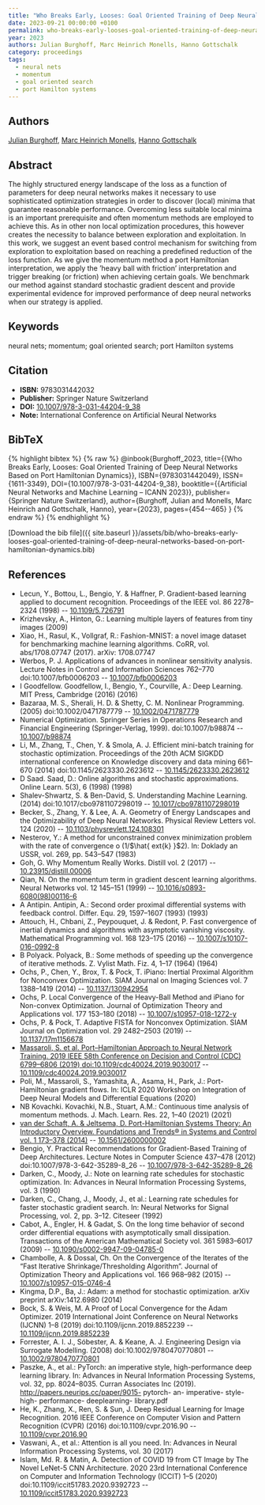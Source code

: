 ```yaml
---
title: "Who Breaks Early, Looses: Goal Oriented Training of Deep Neural Networks Based on Port Hamiltonian Dynamics"
date: 2023-09-21 00:00:00 +0100
permalink: who-breaks-early-looses-goal-oriented-training-of-deep-neural-networks-based-on-port-hamiltonian-dynamics
year: 2023
authors: Julian Burghoff, Marc Heinrich Monells, Hanno Gottschalk
category: proceedings
tags:
  - neural nets
  - momentum
  - goal oriented search
  - port Hamilton systems
---
```

 
## Authors
[Julian Burghoff](authors/julian-burghoff), [Marc Heinrich Monells](authors/marc-heinrich-monells), [Hanno Gottschalk](authors/hanno-gottschalk)
 
## Abstract
The highly structured energy landscape of the loss as a function of parameters for deep neural networks makes it necessary to use sophisticated optimization strategies in order to discover (local) minima that guarantee reasonable performance. Overcoming less suitable local minima is an important prerequisite and often momentum methods are employed to achieve this. As in other non local optimization procedures, this however creates the necessity to balance between exploration and exploitation. In this work, we suggest an event based control mechanism for switching from exploration to exploitation based on reaching a predefined reduction of the loss function. As we give the momentum method a port Hamiltonian interpretation, we apply the ’heavy ball with friction’ interpretation and trigger breaking (or friction) when achieving certain goals. We benchmark our method against standard stochastic gradient descent and provide experimental evidence for improved performance of deep neural networks when our strategy is applied.
 
## Keywords
neural nets; momentum; goal oriented search; port Hamilton systems
 
## Citation
- **ISBN:** 9783031442032
- **Publisher:** Springer Nature Switzerland
- **DOI:** [10.1007/978-3-031-44204-9_38](https://doi.org/10.1007/978-3-031-44204-9_38)
- **Note:** International Conference on Artificial Neural Networks
 
## BibTeX
{% highlight bibtex %}
{% raw %}
@inbook{Burghoff_2023,
  title={{Who Breaks Early, Looses: Goal Oriented Training of Deep Neural Networks Based on Port Hamiltonian Dynamics}},
  ISBN={9783031442049},
  ISSN={1611-3349},
  DOI={10.1007/978-3-031-44204-9_38},
  booktitle={{Artificial Neural Networks and Machine Learning – ICANN 2023}},
  publisher={Springer Nature Switzerland},
  author={Burghoff, Julian and Monells, Marc Heinrich and Gottschalk, Hanno},
  year={2023},
  pages={454--465}
}
{% endraw %}
{% endhighlight %}
 
[Download the bib file]({{ site.baseurl }}/assets/bib/who-breaks-early-looses-goal-oriented-training-of-deep-neural-networks-based-on-port-hamiltonian-dynamics.bib)
 
## References
- Lecun, Y., Bottou, L., Bengio, Y. & Haffner, P. Gradient-based learning applied to document recognition. Proceedings of the IEEE vol. 86 2278–2324 (1998) -- [10.1109/5.726791](https://doi.org/10.1109/5.726791)
- Krizhevsky, A., Hinton, G.: Learning multiple layers of features from tiny images (2009)
- Xiao, H., Rasul, K., Vollgraf, R.: Fashion-MNIST: a novel image dataset for benchmarking machine learning algorithms. CoRR, vol. abs/1708.07747 (2017). arXiv: 1708.07747
- Werbos, P. J. Applications of advances in nonlinear sensitivity analysis. Lecture Notes in Control and Information Sciences 762–770 doi:10.1007/bfb0006203 -- [10.1007/bfb0006203](https://doi.org/10.1007/bfb0006203)
- I Goodfellow. Goodfellow, I., Bengio, Y., Courville, A.: Deep Learning. MIT Press, Cambridge (2016) (2016)
- Bazaraa, M. S., Sherali, H. D. & Shetty, C. M. Nonlinear Programming. (2005) doi:10.1002/0471787779 -- [10.1002/0471787779](https://doi.org/10.1002/0471787779)
- Numerical Optimization. Springer Series in Operations Research and Financial Engineering (Springer-Verlag, 1999). doi:10.1007/b98874 -- [10.1007/b98874](https://doi.org/10.1007/b98874)
- Li, M., Zhang, T., Chen, Y. & Smola, A. J. Efficient mini-batch training for stochastic optimization. Proceedings of the 20th ACM SIGKDD international conference on Knowledge discovery and data mining 661–670 (2014) doi:10.1145/2623330.2623612 -- [10.1145/2623330.2623612](https://doi.org/10.1145/2623330.2623612)
- D Saad. Saad, D.: Online algorithms and stochastic approximations. Online Learn. 5(3), 6 (1998) (1998)
- Shalev-Shwartz, S. & Ben-David, S. Understanding Machine Learning. (2014) doi:10.1017/cbo9781107298019 -- [10.1017/cbo9781107298019](https://doi.org/10.1017/cbo9781107298019)
- Becker, S., Zhang, Y. & Lee, A. A. Geometry of Energy Landscapes and the Optimizability of Deep Neural Networks. Physical Review Letters vol. 124 (2020) -- [10.1103/physrevlett.124.108301](https://doi.org/10.1103/physrevlett.124.108301)
- Nesterov, Y.: A method for unconstrained convex minimization problem with the rate of convergence o (1/$\hat{	ext{k} }$2). In: Doklady an USSR, vol. 269, pp. 543–547 (1983)
- Goh, G. Why Momentum Really Works. Distill vol. 2 (2017) -- [10.23915/distill.00006](https://doi.org/10.23915/distill.00006)
- Qian, N. On the momentum term in gradient descent learning algorithms. Neural Networks vol. 12 145–151 (1999) -- [10.1016/s0893-6080(98)00116-6](https://doi.org/10.1016/s0893-6080(98)00116-6)
- A Antipin. Antipin, A.: Second order proximal differential systems with feedback control. Differ. Equ. 29, 1597–1607 (1993) (1993)
- Attouch, H., Chbani, Z., Peypouquet, J. & Redont, P. Fast convergence of inertial dynamics and algorithms with asymptotic vanishing viscosity. Mathematical Programming vol. 168 123–175 (2016) -- [10.1007/s10107-016-0992-8](https://doi.org/10.1007/s10107-016-0992-8)
- B Polyack. Polyack, B.: Some methods of speeding up the convergence of iterative methods. Z. Vylist Math. Fiz. 4, 1–17 (1964) (1964)
- Ochs, P., Chen, Y., Brox, T. & Pock, T. iPiano: Inertial Proximal Algorithm for Nonconvex Optimization. SIAM Journal on Imaging Sciences vol. 7 1388–1419 (2014) -- [10.1137/130942954](https://doi.org/10.1137/130942954)
- Ochs, P. Local Convergence of the Heavy-Ball Method and iPiano for Non-convex Optimization. Journal of Optimization Theory and Applications vol. 177 153–180 (2018) -- [10.1007/s10957-018-1272-y](https://doi.org/10.1007/s10957-018-1272-y)
- Ochs, P. & Pock, T. Adaptive FISTA for Nonconvex Optimization. SIAM Journal on Optimization vol. 29 2482–2503 (2019) -- [10.1137/17m1156678](https://doi.org/10.1137/17m1156678)
- [Massaroli, S. et al. Port–Hamiltonian Approach to Neural Network Training. 2019 IEEE 58th Conference on Decision and Control (CDC) 6799–6806 (2019) doi:10.1109/cdc40024.2019.9030017](port-hamiltonian-approach-to-neural-network-training) -- [10.1109/cdc40024.2019.9030017](https://doi.org/10.1109/cdc40024.2019.9030017)
- Poli, M., Massaroli, S., Yamashita, A., Asama, H., Park, J.: Port-Hamiltonian gradient flows. In: ICLR 2020 Workshop on Integration of Deep Neural Models and Differential Equations (2020)
- NB Kovachki. Kovachki, N.B., Stuart, A.M.: Continuous time analysis of momentum methods. J. Mach. Learn. Res. 22, 1–40 (2021) (2021)
- [van der Schaft, A. & Jeltsema, D. Port-Hamiltonian Systems Theory: An Introductory Overview. Foundations and Trends® in Systems and Control vol. 1 173–378 (2014)](port-hamiltonian-systems-theory-an-introductory-overview) -- [10.1561/2600000002](https://doi.org/10.1561/2600000002)
- Bengio, Y. Practical Recommendations for Gradient-Based Training of Deep Architectures. Lecture Notes in Computer Science 437–478 (2012) doi:10.1007/978-3-642-35289-8_26 -- [10.1007/978-3-642-35289-8_26](https://doi.org/10.1007/978-3-642-35289-8_26)
- Darken, C., Moody, J.: Note on learning rate schedules for stochastic optimization. In: Advances in Neural Information Processing Systems, vol. 3 (1990)
- Darken, C., Chang, J., Moody, J., et al.: Learning rate schedules for faster stochastic gradient search. In: Neural Networks for Signal Processing, vol. 2, pp. 3–12. Citeseer (1992)
- Cabot, A., Engler, H. & Gadat, S. On the long time behavior of second order differential equations with asymptotically small dissipation. Transactions of the American Mathematical Society vol. 361 5983–6017 (2009) -- [10.1090/s0002-9947-09-04785-0](https://doi.org/10.1090/s0002-9947-09-04785-0)
- Chambolle, A. & Dossal, Ch. On the Convergence of the Iterates of the “Fast Iterative Shrinkage/Thresholding Algorithm”. Journal of Optimization Theory and Applications vol. 166 968–982 (2015) -- [10.1007/s10957-015-0746-4](https://doi.org/10.1007/s10957-015-0746-4)
- Kingma, D.P., Ba, J.: Adam: a method for stochastic optimization. arXiv preprint arXiv:1412.6980 (2014)
- Bock, S. & Weis, M. A Proof of Local Convergence for the Adam Optimizer. 2019 International Joint Conference on Neural Networks (IJCNN) 1–8 (2019) doi:10.1109/ijcnn.2019.8852239 -- [10.1109/ijcnn.2019.8852239](https://doi.org/10.1109/ijcnn.2019.8852239)
- Forrester, A. I. J., Sóbester, A. & Keane, A. J. Engineering Design via Surrogate Modelling. (2008) doi:10.1002/9780470770801 -- [10.1002/9780470770801](https://doi.org/10.1002/9780470770801)
- Paszke, A., et al.: PyTorch: an imperative style, high-performance deep learning library. In: Advances in Neural Information Processing Systems, vol. 32, pp. 8024–8035. Curran Associates Inc (2019). http://papers.neurips.cc/paper/9015- pytorch- an- imperative- style- high- performance- deeplearning- library.pdf
- He, K., Zhang, X., Ren, S. & Sun, J. Deep Residual Learning for Image Recognition. 2016 IEEE Conference on Computer Vision and Pattern Recognition (CVPR) (2016) doi:10.1109/cvpr.2016.90 -- [10.1109/cvpr.2016.90](https://doi.org/10.1109/cvpr.2016.90)
- Vaswani, A., et al.: Attention is all you need. In: Advances in Neural Information Processing Systems, vol. 30 (2017)
- Islam, Md. R. & Matin, A. Detection of COVID 19 from CT Image by The Novel LeNet-5 CNN Architecture. 2020 23rd International Conference on Computer and Information Technology (ICCIT) 1–5 (2020) doi:10.1109/iccit51783.2020.9392723 -- [10.1109/iccit51783.2020.9392723](https://doi.org/10.1109/iccit51783.2020.9392723)

